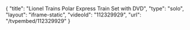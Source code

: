 {
    "title": "Lionel Trains Polar Express Train Set with DVD",
    "type": "solo",
    "layout": "iframe-static",
    "videoId": "112329929",
    "url": "\/tvpembed\/112329929"
}